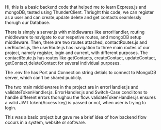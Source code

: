 Hi, this is a basic backend code that helped me to learn Express.js and mongoDB, tested using ThunderClient.
Thriught this code, we can register as a user and can create,update delete and get contacts seamlessly thorugh our Database.

There is simply a server.js with middlewares like errorHandler, routing middleware to navigate to our respetive routes, and mongoDB setup middleware.
Then, there are two routes attached, contactRoutes.js and uerRoutes.js, the userRoute.js has navigation to three main routes of our project, namely register, login and current, with different purposes.
The contactRoute.js has routes like getContacts, createContact, updateContact, getContact,deleteContact for several individual purposes.

The .env file has Port and Connection string detials to connect to MongoDB server, which can't be shared publicly.

The two main middlewares in the project are in errorHandler.js and validateTokenHandler.js. ErrorHandler.js and Switch-Case condiitons to handle different errors thorughou the flow.
validateTokenHandler.js ensures a valid JWT token(Access key) is passed or not, when user is trying to login.

This was a basic project but gave me a brief idea of how backend flow occurs in a system, website or software.
